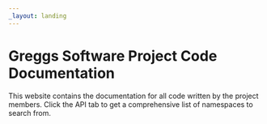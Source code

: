 ```yaml
---
_layout: landing
---
```


# Greggs Software Project Code Documentation

This website contains the documentation for all code written by the project members. Click the API tab to get a comprehensive list of namespaces to search from.